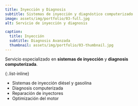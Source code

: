```yaml
---
title: Inyección y Diagnosis
subtitle: Sistemas de inyección y diagnóstico computerizado
image: assets/img/portfolio/03-full.jpg
alt: Servicio de inyección y diagnosis

caption:
  title: Inyección
  subtitle: Diagnosis Avanzada
  thumbnail: assets/img/portfolio/03-thumbnail.jpg
---
```

Servicio especializado en **sistemas de inyección** y **diagnosis computerizada**.

{:.list-inline}
- Sistemas de inyección diésel y gasolina
- Diagnosis computerizada
- Reparación de inyectores
- Optimización del motor

